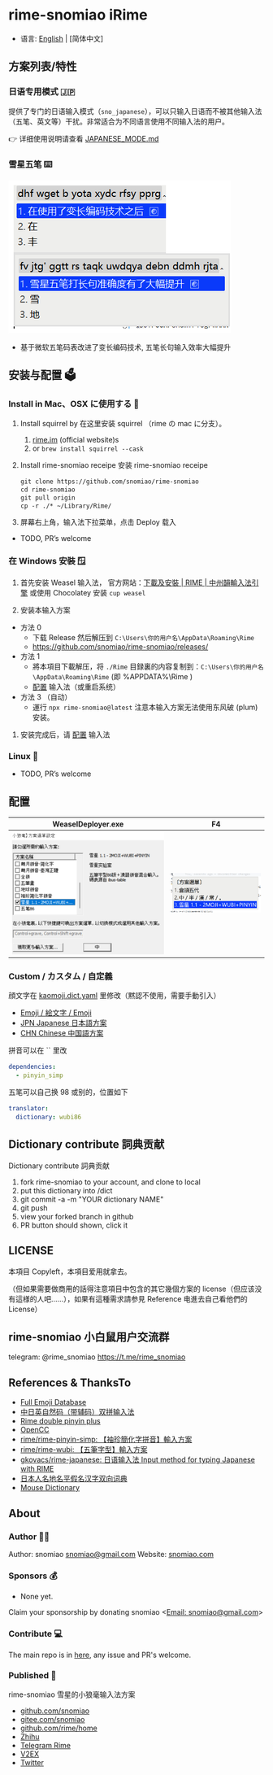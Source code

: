# rime-snomiao iRime

- 语言: [English](./README.md) | [简体中文]

## 方案列表/特性

### 日语专用模式 🇯🇵

提供了专门的日语输入模式（`sno_japanese`），可以只输入日语而不被其他输入法（五笔、英文等）干扰。非常适合为不同语言使用不同输入法的用户。

👉 详细使用说明请查看 [JAPANESE_MODE.md](./JAPANESE_MODE.md)

### 雪星五笔 ⌨️

![](media/vary-length-wubi.png)

- 基于微软五笔码表改进了变长编码技术, 五笔长句输入效率大幅提升

## 安装与配置 🗳️

### Install in Mac、OSX に使用する 🍎

1. Install squirrel by 在这里安装 squirrel （rime の mac に分支）。

   1. [rime.im](https://rime.im) (official website)s
   2. or `brew install squirrel --cask`

2. Install rime-snomiao receipe 安装 rime-snomiao receipe

   ```shell
   git clone https://github.com/snomiao/rime-snomiao
   cd rime-snomiao
   git pull origin
   cp -r ./* ~/Library/Rime/
   ```

3. 屏幕右上角，输入法下拉菜单，点击 Deploy 载入

- TODO, PR’s welcome

### 在 Windows 安裝 🪟

1. 首先安装 Weasel 输入法，
   官方网站：[下載及安裝 | RIME | 中州韻輸入法引擎](https://rime.im/download/)
   或使用 Chocolatey 安装 `cup weasel`

2. 安装本输入方案

- 方法 0
  - 下载 Release 然后解压到 `C:\Users\你的用户名\AppData\Roaming\Rime`
  - https://github.com/snomiao/rime-snomiao/releases/
- 方法 1
  - 將本項目下載解压，将 `./Rime` 目録裏的内容复制到：`C:\Users\你的用户名\AppData\Roaming\Rime` (即 %APPDATA%\Rime )
  - [配置](#配置) 输入法（或重启系统）
  <!-- - 方法 2
  - 運行
    ````
    git clone https://github.com/snomiao/rime-snomiao
    cd rime-snomiao
    git pull
    cd devtools
    install.bat
    ``` -->
- 方法 3 （自动）
  - 運行 `npx rime-snomiao@latest`
    注意本输入方案无法使用东风破 (plum) 安装。

1. 安装完成后，请 [配置](#配置) 输入法

### Linux 🐧

- TODO, PR’s welcome

## 配置

| WeaselDeployer.exe          | F4                          |
| --------------------------- | --------------------------- |
| ![config](media/config.png) | ![select](media/select.png) |

### Custom / カスタム / 自定義

顔文字在 [kaomoji.dict.yaml](./kaomoji.dict.yaml) 里修改（黙認不使用，需要手動引入）

- [Emoji / 絵文字 / Emoji](./Rime/opencc/zh_emoji_word.json)
- [JPN Japanese 日本語方案](./Rime/sno_japanese.schema.yaml)
- [CHN Chinese 中国語方案](./Rime/sno_chinese.schema.yaml)

拼音可以在 `` 里改

```yaml
dependencies:
  - pinyin_simp
```

五笔可以自己换 98 或别的，位置如下

```yaml
translator:
  dictionary: wubi86
```

## Dictionary contribute 詞典贡献

Dictionary contribute 詞典贡献

1. fork rime-snomiao to your account, and clone to local
2. put this dictionary into /dict
3. git commit -a -m "YOUR dictionary NAME"
4. git push
5. view your forked branch in github
6. PR button should shown, click it

## LICENSE

本項目 Copyleft，本項目爱用就拿去。

（但如果需要做商用的話得注意項目中包含的其它幾個方案的 license（但应该没有這様的人吧……），如果有這種需求請参見 Reference 电進去自己看他們的 License）

## rime-snomiao 小白鼠用户交流群

telegram: @rime_snomiao https://t.me/rime_snomiao

## References & ThanksTo

- [Full Emoji Database](https://www.kaggle.com/datasets/eliasdabbas/emoji-data-descriptions-codepoints?resource=download)
- [中日英自然码（带辅码）双拼输入法](https://github.com/lippmann/lrime)
- [Rime double pinyin plus](https://github.com/mutoe/rime)
- [OpenCC](https://github.com/BYVoid/OpenCC)
- [rime/rime-pinyin-simp: 【袖珍簡化字拼音】輸入方案](https://github.com/rime/rime-pinyin-simp)
- [rime/rime-wubi: 【五筆字型】輸入方案](https://github.com/rime/rime-wubi)
- [gkovacs/rime-japanese: 日语输入法 Input method for typing Japanese with RIME](https://github.com/gkovacs/rime-japanese/)
- [日本人名地名平假名汉字双向词典](https://mdict.org/post/riben-renming-diming/)
- [Mouse Dictionary](https://github.com/wtetsu/mouse-dictionary/wiki/Download-dictionary-data)

## About

### Author 👩‍💻

Author: snomiao <snomiao@gmail.com>
Website: [snomiao.com](https://snomiao.com)

### Sponsors 💰

- None yet.

Claim your sponsorship by donating snomiao <[Email: snomiao@gmail.com](mailto:snomiao@gmail.com)>

### Contribute 💻

The main repo is in [here](https://github.com/snomiao/rime-snomiao#readme), any issue and PR's welcome.

### Published 📰

rime-snomiao 雪星的小狼毫输入法方案

- [github.com/snomiao](https://github.com/snomiao/rime-snomiao)
- [gitee.com/snomiao](https://gitee.com/snomiao/rime-snomiao)
- [github.com/rime/home](https://github.com/rime/home/issues/68#issuecomment-1383913014)
- [Zhihu](https://zhuanlan.zhihu.com/p/599268754)
- [Telegram Rime](https://t.me/loverime/41196)
- [V2EX](https://www.v2ex.com/t/909117)
- [Twitter](https://twitter.com/snomiao/status/1614586337822375936)
